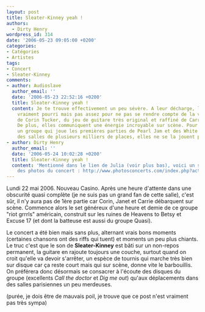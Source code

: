 ```yaml
---
layout: post
title: Sleater-Kinney yeah !
authors:
  - Dirty Henry
wordpress_id: 314
date: '2006-05-23 09:05:00 +0200'
categories:
- Catégories
- Artistes
tags:
- Concert
- Sleater-Kinney
comments:
- author: Audioslave
  author_email: ''
  date: '2006-05-23 22:52:16 +0200'
  title: Sleater-Kinney yeah !
  content: Je te trouve effectivement un peu sévère. A leur décharge, le son était
    vraiment pourri mais pas assez pour ne pas se rendre compte de la voix incroyable
    de Corin Tucker, du jeu de guitare très original et raffiné de Carrie Brownstein.
    De plus, elles communiquent une énergie incroyable sur scène. Pour finir, pour
    un groupe qui joue les premières parties de Pearl Jam et des White Stripes dans
    des salles de plusieurs milliers de places, elles ne se la jouent pas du tout.
- author: Dirty Henry
  author_email: ''
  date: '2006-05-24 10:02:28 +0200'
  title: Sleater-Kinney yeah !
  content: 'Mentionné dans le lien de Julia (voir plus bas), voici un site où trouver
    des photos du concert : http://www.photosconcerts.com/index.php?action_index=affichage_concert_groupe&action_index_menu_left=affichage_concert_groupe&concertid=834&alpha=P-S&photo_nom=2006-05-22-0047&stat=1'
---
```

Lundi 22 mai 2006. Nouveau Casino. Après une heure d'attente dans une obscurité quasi complète (je ne suis pas un grand fan de cette salle), c'est sûr, il n'y aura pas de 1ère partie car Corin, Janet et Carrie débarquent sur scène. Commence alors le set généreux d'une heure et demie de ce groupe "riot grrrls" américain, construit sur les ruines de Heavens to Betsy et Excuse 17 (et dont la batteuse est aussi du groupe Quasi).

Le concert a été bien mais sans plus, alternant vrais bons moments (certaines chansons ont des riffs qui tuent) et moments un peu plus chiants. Le truc c'est que le son de __Sleater-Kinney__ est bâti sur un non-repos permanent, la guitare en rajoute toujours une couche, surtout quand on croit qu'elle va devoir s'arrêter, un espèce de tournis qui marche très bien sur disque car ça reste court mais qui sur scène, donne vite le barbouillis. On préférera donc désormais se consacrer à l'écoute des disques du groupe (excellents *Call the doctor* et *Dig me out*) qu'aux déplacements dans des salles parisiennes un peu merdeuses.

(purée, je dois être de mauvais poil, je trouve que ce post n'est vraiment pas très sympa)
